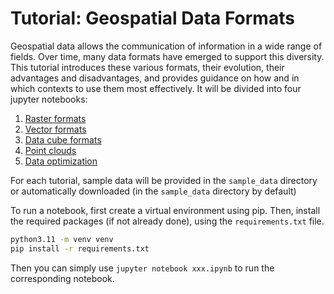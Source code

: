 # Tutorial: Geospatial Data Formats

Geospatial data allows the communication of information in a wide range of fields. Over time,
many data formats have emerged to support this diversity. This tutorial introduces these various
formats, their evolution, their advantages and disadvantages, and provides guidance on how and in
which contexts to use them most effectively. It will be divided into four jupyter notebooks:

1) [Raster formats](./raster_formats.ipynb)
2) [Vector formats](./vector_data_formats.ipynb)
3) [Data cube formats](./datacube_formats.ipynb)
4) [Point clouds](./point_clouds.ipynb)
5) [Data optimization](./data_optimization.ipynb)

For each tutorial, sample data will be provided in the `sample_data` directory or automatically
downloaded (in the `sample_data` directory by default)


To run a notebook, first create a virtual environment using pip. Then, install the required 
packages (if not already done), using the `requirements.txt` file.

```bash
python3.11 -m venv venv
pip install -r requirements.txt
```

Then you can simply use `jupyter notebook xxx.ipynb` to run the corresponding notebook.
